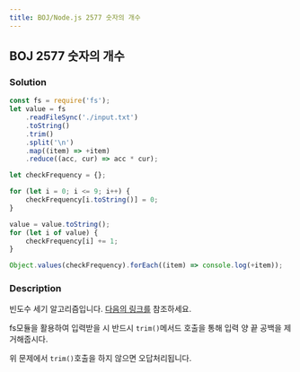 ```yaml
---
title: BOJ/Node.js 2577 숫자의 개수
---
```


## BOJ 2577 숫자의 개수

### Solution

```javascript
const fs = require('fs');
let value = fs
    .readFileSync('./input.txt')
    .toString()
    .trim()
    .split('\n')
    .map((item) => +item)
    .reduce((acc, cur) => acc * cur);

let checkFrequency = {};

for (let i = 0; i <= 9; i++) {
    checkFrequency[i.toString()] = 0;
}

value = value.toString();
for (let i of value) {
    checkFrequency[i] += 1;
}

Object.values(checkFrequency).forEach((item) => console.log(+item));
```

### Description

빈도수 세기 알고리즘입니다. [다음의 링크를](../../220701-pattern.md#1-빈도수-세기) 참조하세요.

fs모듈을 활용하여 입력받을 시 반드시 `trim()`메서드 호출을 통해 입력 양 끝 공백을 제거해줍시다.

위 문제에서 `trim()`호출을 하지 않으면 오답처리됩니다.
